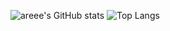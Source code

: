 <!-- Used source: https://github.com/anuraghazra/github-readme-stats -->

![areee's GitHub stats](https://github-readme-stats.vercel.app/api?username=areee&show_icons=true&theme=dracula)
![Top Langs](https://github-readme-stats.vercel.app/api/top-langs/?username=areee&langs_count=10&layout=compact&theme=dracula)